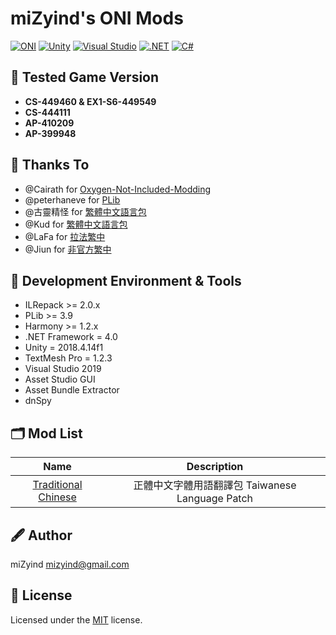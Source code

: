 ﻿# miZyind's ONI Mods
[![ONI](https://img.shields.io/badge/oxygen_not_included-000?style=for-the-badge&logo=steam)](https://store.steampowered.com/app/457140/Oxygen_Not_Included)
[![Unity](https://img.shields.io/badge/unity-000?style=for-the-badge&logo=unity)](https://unity.com)
[![Visual Studio](https://img.shields.io/badge/2019-5c2d91?style=for-the-badge&logo=visual-studio)](https://visualstudio.microsoft.com)
[![.NET](https://img.shields.io/badge/4.0-5c2d91?style=for-the-badge&logo=.net)](https://dotnet.microsoft.com)
[![C#](https://img.shields.io/badge/4.0-239120?style=for-the-badge&logo=c-sharp)](https://docs.microsoft.com/dotnet/csharp)

## 🔮 Tested Game Version
- **CS-449460 & EX1-S6-449549**
- **CS-444111**
- **AP-410209**
- **AP-399948**

## 🙏 Thanks To
- @Cairath for [Oxygen-Not-Included-Modding](https://github.com/Cairath/Oxygen-Not-Included-Modding)
- @peterhaneve for [PLib](https://github.com/peterhaneve/ONIMods/tree/main/PLib)
- @古靈精怪 for [繁體中文語言包](https://steamcommunity.com/sharedfiles/filedetails/?id=929305589)
- @Kud for [繁體中文語言包](https://steamcommunity.com/sharedfiles/filedetails/?id=1562134514)
- @LaFa for [拉法繁中](https://steamcommunity.com/sharedfiles/filedetails/?id=1123693010)
- @Jiun for [非官方繁中](https://steamcommunity.com/sharedfiles/filedetails/?id=1821957996)

## 💠 Development Environment & Tools
- ILRepack >= 2.0.x
- PLib >= 3.9
- Harmony >= 1.2.x
- .NET Framework = 4.0
- Unity = 2018.4.14f1
- TextMesh Pro = 1.2.3
- Visual Studio 2019
- Asset Studio GUI
- Asset Bundle Extractor
- dnSpy

## 🗂 Mod List
|                                           Name                                           	|                   Description                   	|
|:----------------------------------------------------------------------------------------:	|:-----------------------------------------------:	|
| [Traditional Chinese](https://steamcommunity.com/sharedfiles/filedetails/?id=2070840646) 	| 正體中文字體用語翻譯包 Taiwanese Language Patch 	|

## 🖋 Author
miZyind <mizyind@gmail.com>

## 📇 License
Licensed under the [MIT](LICENSE) license.
